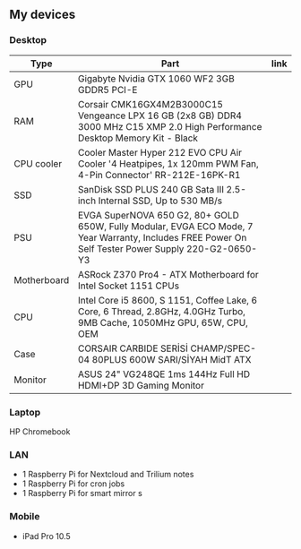 ## My devices

### Desktop

|Type|Part|link|
|---|----|----|
|GPU|Gigabyte Nvidia GTX 1060 WF2 3GB GDDR5 PCI-E|
|RAM|Corsair CMK16GX4M2B3000C15 Vengeance LPX 16 GB (2x8 GB) DDR4 3000 MHz C15 XMP 2.0 High Performance Desktop Memory Kit - Black|
|CPU cooler|Cooler Master Hyper 212 EVO CPU Air Cooler '4 Heatpipes, 1x 120mm PWM Fan, 4-Pin Connector' RR-212E-16PK-R1|
|SSD|SanDisk SSD PLUS 240 GB Sata III 2.5-inch Internal SSD, Up to 530 MB/s|
|PSU|EVGA SuperNOVA 650 G2, 80+ GOLD 650W, Fully Modular, EVGA ECO Mode, 7 Year Warranty, Includes FREE Power On Self Tester Power Supply 220-G2-0650-Y3|
|Motherboard|ASRock Z370 Pro4 - ATX Motherboard for Intel Socket 1151 CPUs|
|CPU|Intel Core i5 8600, S 1151, Coffee Lake, 6 Core, 6 Thread, 2.8GHz, 4.0GHz Turbo, 9MB Cache, 1050MHz GPU, 65W, CPU, OEM|
|Case|CORSAIR CARBIDE SERİSİ CHAMP/SPEC-04 80PLUS 600W SARI/SİYAH MidT ATX|
|Monitor|ASUS 24" VG248QE 1ms 144Hz Full HD HDMI+DP 3D Gaming Monitor|

### Laptop

HP Chromebook

### LAN

* 1 Raspberry Pi for Nextcloud and Trilium notes
* 1 Raspberry Pi for cron jobs
* 1 Raspberry Pi for smart mirror
s
### Mobile

* iPad Pro 10.5
